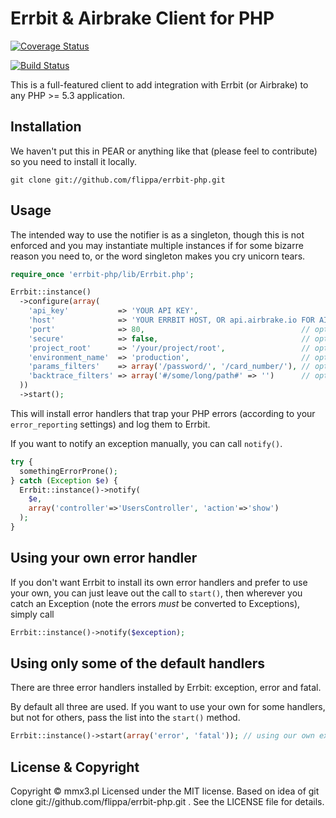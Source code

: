 # Errbit & Airbrake Client for PHP

[![Coverage Status](https://coveralls.io/repos/emgiezet/errbit-php/badge.png)](https://coveralls.io/r/emgiezet/errbit-php)

[![Build Status](https://travis-ci.org/emgiezet/errbit-php.png?branch=master)](https://travis-ci.org/emgiezet/errbit-php)

This is a full-featured client to add integration with Errbit (or Airbrake)
to any PHP >= 5.3 application.



## Installation

We haven't put this in PEAR or anything like that (please feel to contribute)
so you need to install it locally.

    git clone git://github.com/flippa/errbit-php.git

## Usage

The intended way to use the notifier is as a singleton, though this is not
enforced and you may instantiate multiple instances if for some bizarre
reason you need to, or the word singleton makes you cry unicorn tears.

``` php
require_once 'errbit-php/lib/Errbit.php';

Errbit::instance()
  ->configure(array(
    'api_key'           => 'YOUR API KEY',
    'host'              => 'YOUR ERRBIT HOST, OR api.airbrake.io FOR AIRBRAKE',
    'port'              => 80,                                   // optional
    'secure'            => false,                                // optional
    'project_root'      => '/your/project/root',                 // optional
    'environment_name'  => 'production',                         // optional
    'params_filters'    => array('/password/', '/card_number/'), // optional
    'backtrace_filters' => array('#/some/long/path#' => '')      // optional
  ))
  ->start();
```

This will install error handlers that trap your PHP errors (according to
your `error_reporting` settings) and log them to Errbit.

If you want to notify an exception manually, you can call `notify()`.

``` php
try {
  somethingErrorProne();
} catch (Exception $e) {
  Errbit::instance()->notify(
    $e,
    array('controller'=>'UsersController', 'action'=>'show')
  );
}
```

## Using your own error handler

If you don't want Errbit to install its own error handlers and prefer to use
your own, you can just leave out the call to `start()`, then wherever you
catch an Exception (note the errors *must* be converted to Exceptions), simply
call

``` php
Errbit::instance()->notify($exception);
```

## Using only some of the default handlers

There are three error handlers installed by Errbit: exception, error and fatal.

By default all three are used. If you want to use your own for some handlers,
but not for others, pass the list into the `start()` method.

``` php
Errbit::instance()->start(array('error', 'fatal')); // using our own exception handler
```


## License & Copyright

Copyright © mmx3.pl Licensed under the MIT license. Based on idea of  git clone git://github.com/flippa/errbit-php.git . See the LICENSE
file for details.
